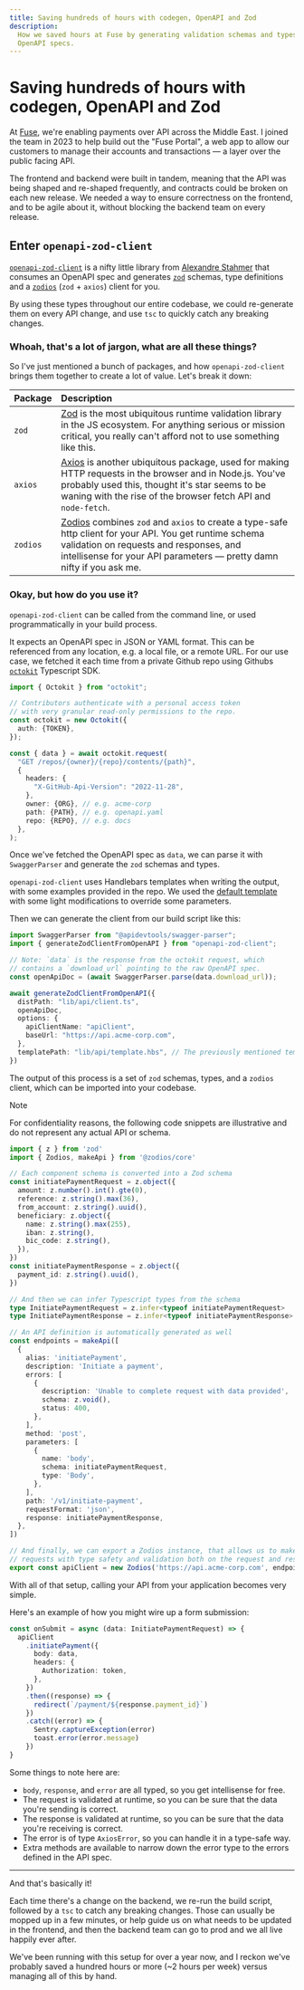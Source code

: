 ```yaml
---
title: Saving hundreds of hours with codegen, OpenAPI and Zod
description:
  How we saved hours at Fuse by generating validation schemas and types from
  OpenAPI specs.
---
```


# Saving hundreds of hours with codegen, OpenAPI and Zod

At [Fuse](https://fuse.me), we're enabling payments over API across the Middle
East. I joined the team in 2023 to help build out the "Fuse Portal", a web app
to allow our customers to manage their accounts and transactions — a layer over
the public facing API.

The frontend and backend were built in tandem, meaning that the API was being
shaped and re-shaped frequently, and contracts could be broken on each new
release. We needed a way to ensure correctness on the frontend, and to be agile
about it, without blocking the backend team on every release.

## Enter `openapi-zod-client`

[`openapi-zod-client`](https://github.com/astahmer/openapi-zod-client) is a
nifty little library from [Alexandre Stahmer](https://github.com/astahmer) that
consumes an OpenAPI spec and generates
[`zod`](https://github.com/colinhacks/zod) schemas, type definitions and a
[`zodios`](https://github.com/ecyrbe/zodios) (`zod` + `axios`) client for you.

By using these types throughout our entire codebase, we could re-generate them
on every API change, and use `tsc` to quickly catch any breaking changes.

### Whoah, that's a lot of jargon, what are all these things?

So I've just mentioned a bunch of packages, and how `openapi-zod-client` brings
them together to create a lot of value. Let's break it down:

| Package  | Description                                                                                                                                                                                                                                                    |
| :------- | :------------------------------------------------------------------------------------------------------------------------------------------------------------------------------------------------------------------------------------------------------------- |
| `zod`    | [Zod](https://github.com/colinhacks/zod) is the most ubiquitous runtime validation library in the JS ecosystem. For anything serious or mission critical, you really can't afford not to use something like this.                                              |
| `axios`  | [Axios](https://github.com/axios/axios) is another ubiquitous package, used for making HTTP requests in the browser and in Node.js. You've probably used this, thought it's star seems to be waning with the rise of the browser fetch API and `node-fetch`.   |
| `zodios` | [Zodios](https://github.com/ecyrbe/zodios) combines `zod` and `axios` to create a type-safe http client for your API. You get runtime schema validation on requests and responses, and intellisense for your API parameters — pretty damn nifty if you ask me. |

### Okay, but how do you use it?

`openapi-zod-client` can be called from the command line, or used
programmatically in your build process.

It expects an OpenAPI spec in JSON or YAML format. This can be referenced from any location, e.g. a local file, or a remote URL. For our use case, we fetched it each time from a private
Github repo using Githubs [`octokit`](https://github.com/octokit) Typescript
SDK.

```ts
import { Octokit } from "octokit";

// Contributors authenticate with a personal access token
// with very granular read-only permissions to the repo.
const octokit = new Octokit({
  auth: {TOKEN},
});

const { data } = await octokit.request(
  "GET /repos/{owner}/{repo}/contents/{path}",
  {
    headers: {
      "X-GitHub-Api-Version": "2022-11-28",
    },
    owner: {ORG}, // e.g. acme-corp
    path: {PATH}, // e.g. openapi.yaml
    repo: {REPO}, // e.g. docs
  },
);
```

Once we've fetched the OpenAPI spec as `data`, we can parse it with `SwaggerParser` and generate the `zod` schemas and types.

`openapi-zod-client` uses Handlebars templates when writing the output, with some examples provided in the repo. We used the [default template](https://github.com/astahmer/openapi-zod-client/blob/main/lib/src/templates/default.hbs) with some light modifications to override some parameters.

Then we can generate the client from our build script like this:

```ts
import SwaggerParser from "@apidevtools/swagger-parser";
import { generateZodClientFromOpenAPI } from "openapi-zod-client";

// Note: `data` is the response from the octokit request, which 
// contains a `download_url` pointing to the raw OpenAPI spec.
const openApiDoc = (await SwaggerParser.parse(data.download_url));

await generateZodClientFromOpenAPI({
  distPath: "lib/api/client.ts",
  openApiDoc,
  options: {
    apiClientName: "apiClient",
    baseUrl: "https://api.acme-corp.com", 
  },
  templatePath: "lib/api/template.hbs", // The previously mentioned template
})
```

The output of this process is a set of `zod` schemas, types, and a `zodios` client, which can be imported into your codebase.

> [!NOTE]
> For confidentiality reasons, the following code snippets are illustrative and do not represent any actual API or schema.

```ts
import { z } from 'zod'
import { Zodios, makeApi } from '@zodios/core'

// Each component schema is converted into a Zod schema
const initiatePaymentRequest = z.object({
  amount: z.number().int().gte(0),
  reference: z.string().max(36),
  from_account: z.string().uuid(),
  beneficiary: z.object({
    name: z.string().max(255),
    iban: z.string(),
    bic_code: z.string(),
  }),
})
const initiatePaymentResponse = z.object({
  payment_id: z.string().uuid(),
})

// And then we can infer Typescript types from the schema
type InitiatePaymentRequest = z.infer<typeof initiatePaymentRequest>
type InitiatePaymentResponse = z.infer<typeof initiatePaymentResponse>

// An API definition is automatically generated as well
const endpoints = makeApi([
  {
    alias: 'initiatePayment',
    description: 'Initiate a payment',
    errors: [
      {
        description: 'Unable to complete request with data provided',
        schema: z.void(),
        status: 400,
      },
    ],
    method: 'post',
    parameters: [
      {
        name: 'body',
        schema: initiatePaymentRequest,
        type: 'Body',
      },
    ],
    path: '/v1/initiate-payment',
    requestFormat: 'json',
    response: initiatePaymentResponse,
  },
])

// And finally, we can export a Zodios instance, that allows us to make
// requests with type safety and validation both on the request and response
export const apiClient = new Zodios('https://api.acme-corp.com', endpoints)
```

With all of that setup, calling your API from your application becomes very simple.

Here's an example of how you might wire up a form submission:

```ts /body/1 /response/1 /error/1 
const onSubmit = async (data: InitiatePaymentRequest) => {
  apiClient
    .initiatePayment({
      body: data,
      headers: {
        Authorization: token,
      },
    })
    .then((response) => {
      redirect(`/payment/${response.payment_id}`)
    })
    .catch((error) => {
      Sentry.captureException(error)
      toast.error(error.message)
    })
}
```

Some things to note here are: 

- `body`, `response`, and `error` are all typed, so you get intellisense for free.
- The request is validated at runtime, so you can be sure that the data you're sending is correct.
- The response is validated at runtime, so you can be sure that the data you're receiving is correct.
- The error is of type `AxiosError`, so you can handle it in a type-safe way.
- Extra methods are available to narrow down the error type to the errors defined in the API spec.

---

And that's basically it! 

Each time there's a change on the backend, we re-run the build script, followed by a `tsc` to catch any breaking changes. Those can usually be mopped up in a few minutes, or help guide us on what needs to be updated in the frontend, and then the backend team can go to prod and we all live happily ever after. 

We've been running with this setup for over a year now, and I reckon we've probably saved a hundred hours or more (~2 hours per week) versus managing all of this by hand.